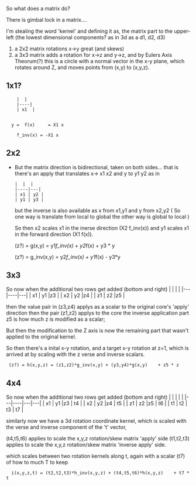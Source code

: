 

So what does a matrix do?  

There is gimbal lock in a matrix....

I'm stealing the word 'kernel' and defining it as, the matrix part to the upper-left (the lowest dimensional components?  as in 3d as a d1, d2, d3)



1) a 2x2 matrix rotations x->y great (and skews)
2) a 3x3 matrix adds a rotation for x->z and y->z, and by Eulers Axis Theorum(?) this is a circle with a normal vector in the x-y plane,
which rotates around Z, and moves points from (x,y) to (x,y,z).

## 1x1?

        |  |
        |----|
        | x1  |

        
      y =  f(x)     = X1 x 
      
        f_inv(x) = -X1 x 


## 2x2

  - But the matrix direction is bidirectional, taken on both sides...
     that is there's an apply that translates x-> x1 x2 and y to y1 y2   as in
     
        |  |  |
        |----|---|
        | x1 | y2 |
        | y1 | y3 |
        
     but the inverse is also available as x from x1,y1  and y from x2,y2 
     ( So one way is translate from local to global the other way is global to local )
     
     So then x2 scales x1 in the inerse direction (X2 f_inv(x)) and y1 scales x1 in the forward direction (X1 f(x)).
     
    
     (z?) = g(x,y) = y1*f_inv(x) + y2*f(x) + y3 * y
     
     (z?) = g_inv(x,y) = y2*f_inv(x) + y1*f(x)  - y3*y
     
## 3x3 

  So now when the additional two rows get added (bottom and right)
        |  |  |  |
        |---|----|---|
        | x1 | y1 |z3 |
        | x2 | y2 |z4 |
        | z1 | z2 |z5 |

  then the value pair in (z3,z4) applys as a scalar to the original core's 'apply' direction
  then the pair (z1,z2) applys to the core the inverse application part
  z5 is how much z is modified as a scalar; 
  
  But then the modification to the Z axis is now the remaining part that wasn't applied to the original kernel.
  
  So then there's a inital x-y rotation, and a target x-y rotation at z=1, which is arrived at by scaling with the z verse and inverse scalars.


     (z?) = h(x,y,z) = (z1,z2)*g_inv(x,y) + (y3,y4)*g(x,y)    + z5 * z

  
  
## 4x4  
  
  So now when the additional two rows get added (bottom and right)
        |  |  |  |  |
        |---|----|---|---|
        | x1 | y1 |z3 | t4 |
        | x2 | y2 |z4 | t5 |
        | z1 | z2 |z5 | t6 |
        | t1 | t2 | t3 | t7 |
  
  similarly now we have a 3d rotation coordinate kernel, which is scaled with the verse and inverse component of the 't' vector, 
  
  (t4,t5,t6) applies to scale the x,y,z rotation/skew matrix  'apply' side
  (t1,t2,t3) applies to scale the x,y,z rotation/skew matrix 'inverse apply' side.
  
  which scales between two rotation kernels along t, again with a scalar (t7) of how to much T to keep 
  

      i(x,y,z,t) = (t2,t2,t3)*h_inv(x,y,z) + (t4,t5,t6)*h(x,y,z)    + t7 * t



